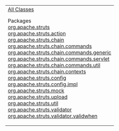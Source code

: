 <table>
<colgroup>
<col width="100%" />
</colgroup>
<tbody>
<tr class="odd">
<td align="left"><a href="allclasses-frame.html.md">All Classes</a>
<p>Packages<br /> <a href="org/apache/struts/package-frame.html.md">org.apache.struts</a><br /> <a href="org/apache/struts/action/package-frame.html">org.apache.struts.action</a><br /> <a href="org/apache/struts/chain/package-frame.html">org.apache.struts.chain</a><br /> <a href="org/apache/struts/chain/commands/package-frame.html">org.apache.struts.chain.commands</a><br /> <a href="org/apache/struts/chain/commands/generic/package-frame.html">org.apache.struts.chain.commands.generic</a><br /> <a href="org/apache/struts/chain/commands/servlet/package-frame.html">org.apache.struts.chain.commands.servlet</a><br /> <a href="org/apache/struts/chain/commands/util/package-frame.html">org.apache.struts.chain.commands.util</a><br /> <a href="org/apache/struts/chain/contexts/package-frame.html">org.apache.struts.chain.contexts</a><br /> <a href="org/apache/struts/config/package-frame.html">org.apache.struts.config</a><br /> <a href="org/apache/struts/config/impl/package-frame.html">org.apache.struts.config.impl</a><br /> <a href="org/apache/struts/mock/package-frame.html">org.apache.struts.mock</a><br /> <a href="org/apache/struts/upload/package-frame.html">org.apache.struts.upload</a><br /> <a href="org/apache/struts/util/package-frame.html">org.apache.struts.util</a><br /> <a href="org/apache/struts/validator/package-frame.html">org.apache.struts.validator</a><br /> <a href="org/apache/struts/validator/validwhen/package-frame.html">org.apache.struts.validator.validwhen</a><br /></p></td>
</tr>
</tbody>
</table>

 
